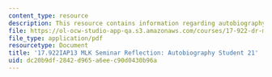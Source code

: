 ```yaml
---
content_type: resource
description: This resource contains information regarding autobiography student 21.
file: https://ol-ocw-studio-app-qa.s3.amazonaws.com/courses/17-922-dr-martin-luther-king-jr-iap-design-seminar-january-iap-2013/dc20b9df2842d965a6eec90d0430b96a_MIT17_922IAP13_RefPapr3S.pdf
file_type: application/pdf
resourcetype: Document
title: '17.922IAP13 MLK Seminar Reflection: Autobiography Student 21'
uid: dc20b9df-2842-d965-a6ee-c90d0430b96a
---
```

